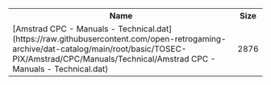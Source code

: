 <table>
<tr><th>Name</th><th>Size</th></tr>
<tr><td>[Amstrad CPC - Manuals - Technical.dat](https://raw.githubusercontent.com/open-retrogaming-archive/dat-catalog/main/root/basic/TOSEC-PIX/Amstrad/CPC/Manuals/Technical/Amstrad CPC - Manuals - Technical.dat)</td><td>2876</td></tr>
</table>
